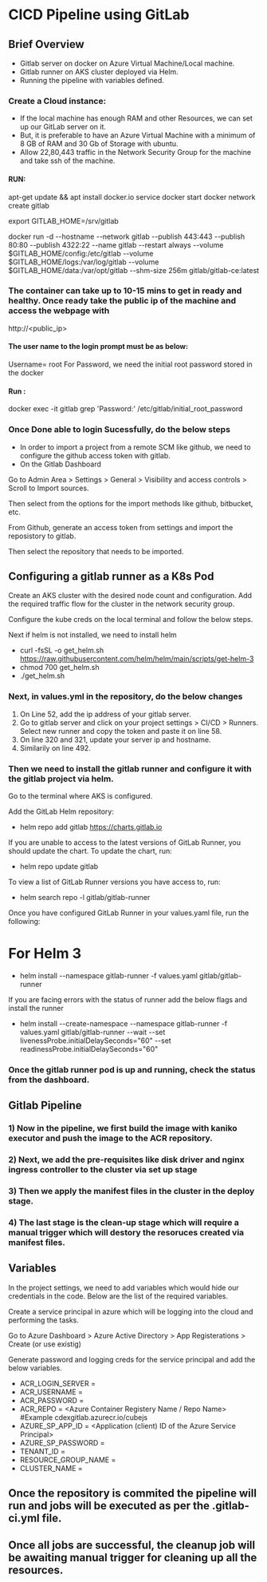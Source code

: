 #  CICD Pipeline using GitLab

## Brief Overview 
- Gitlab server on docker on Azure Virtual Machine/Local machine.
- Gitlab runner on AKS cluster deployed via Helm.
- Running the pipeline with variables defined.

### Create a Cloud  instance:
- If the local machine has enough RAM and other Resources, we can set up our GitLab server on it.
- But, it is preferable to have an Azure Virtual Machine with a minimum of 8 GB of RAM and 30 Gb of Storage with ubuntu.
- Allow 22,80,443 traffic in the Network Security Group for the machine and take ssh of the machine.

#### RUN:

apt-get update && apt install docker.io
service docker start
docker network create gitlab

export GITLAB_HOME=/srv/gitlab

docker run -d   --hostname <hostname> --network gitlab   --publish 443:443 --publish 80:80 --publish 4322:22   --name gitlab   --restart always   --volume $GITLAB_HOME/config:/etc/gitlab   --volume $GITLAB_HOME/logs:/var/log/gitlab   --volume $GITLAB_HOME/data:/var/opt/gitlab   --shm-size 256m   gitlab/gitlab-ce:latest

### The container can take up to 10-15 mins to get in ready and healthy. Once ready take the public ip of the machine and access the webpage with

http://<public_ip>

#### The user name to the login prompt must be as below:
 Username= root
 For Password, we need the initial root password stored in  the docker 
 #### Run :

 docker exec -it gitlab grep 'Password:' /etc/gitlab/initial_root_password

### Once Done able to login Sucessfully, do the below steps

- In order to import a project from a remote SCM like github, we need to configure the github access token with gitlab.
- On the Gitlab Dashboard

Go to Admin Area > Settings > General > Visibility and access controls > Scroll to Import sources.

Then select from the options for the import methods like github, bitbucket, etc.

From Github, generate an access token from settings and import the reposistory to gitlab.

Then select the repository that needs to be imported.


## Configuring a gitlab runner as a K8s Pod

Create an AKS cluster with the desired node count and configuration. Add the required traffic flow for the cluster in the network security group.

Configure the kube creds on the local terminal and follow the below steps.

Next if helm is not installed, we need to install helm


 - curl -fsSL -o get_helm.sh https://raw.githubusercontent.com/helm/helm/main/scripts/get-helm-3
 - chmod 700 get_helm.sh
 - ./get_helm.sh

### Next, in values.yml in the repository, do the below changes
1) On Line 52, add the ip address of your gitlab server.
2) Go to gitlab server and click on your project settings > CI/CD > Runners. Select new runner and copy the token and paste it on line 58.
3) On line 320 and 321, update your server ip and hostname.
4) Similarily on line 492.

### Then we need to install the gitlab runner and configure it with the gitlab project via helm.

Go to the terminal where AKS is configured.

Add the GitLab Helm repository:

- helm repo add gitlab https://charts.gitlab.io

If you are unable to access to the latest versions of GitLab Runner, you should update the chart. To update the chart, run:

- helm repo update gitlab

To view a list of GitLab Runner versions you have access to, run:

- helm search repo -l gitlab/gitlab-runner

Once you have configured GitLab Runner in your values.yaml file, run the following:

# For Helm 3
- helm install --namespace <NAMESPACE> gitlab-runner -f values.yaml gitlab/gitlab-runner

If you are facing errors with the status of runner add the below flags and install the runner

- helm install --create-namespace --namespace <NAMESPACE> gitlab-runner -f values.yaml gitlab/gitlab-runner --wait  --set livenessProbe.initialDelaySeconds="60" --set readinessProbe.initialDelaySeconds="60"


### Once the gitlab runner pod is up and running, check the status from the dashboard. 

## Gitlab Pipeline

### 1) Now in the pipeline, we first build the image with kaniko executor and push the image to the ACR repository.

### 2) Next, we add the pre-requisites like disk driver and nginx ingress controller to the cluster via set up stage

### 3) Then we apply the manifest files in the cluster in the deploy stage.

### 4) The last stage is the clean-up stage which will require a manual trigger which will destory the resoruces created via manifest files.


## Variables

In the project settings, we need to add variables which would hide our credentials in the code. Below are the list of the required variables.

Create a service principal in azure which will be logging into the cloud and performing the tasks.

Go to Azure Dashboard > Azure Active Directory > App Registerations > Create (or use existig)

Generate password and logging creds for the service principal and add the below variables.

- ACR_LOGIN_SERVER = <Login Server Name of the ACR>
- ACR_USERNAME = <Username of the Azure Container Registery>
- ACR_PASSWORD = <Password of the ACR>
- ACR_REPO = <Azure Container Registery Name / Repo Name> #Example cdexgitlab.azurecr.io/cubejs
- AZURE_SP_APP_ID = <Application (client) ID of the Azure Service Principal>
- AZURE_SP_PASSWORD = <Password of the Azure Service Principal>
- TENANT_ID = <Tenant ID>
- RESOURCE_GROUP_NAME = <Azure Resource Group Name for the cluster>
- CLUSTER_NAME = <Name of the AKS Cluster>


## Once the repository is commited the pipeline will run and jobs will be executed as per the .gitlab-ci.yml file.

## Once all jobs are successful, the cleanup job will be awaiting manual trigger for cleaning up all the resources.
